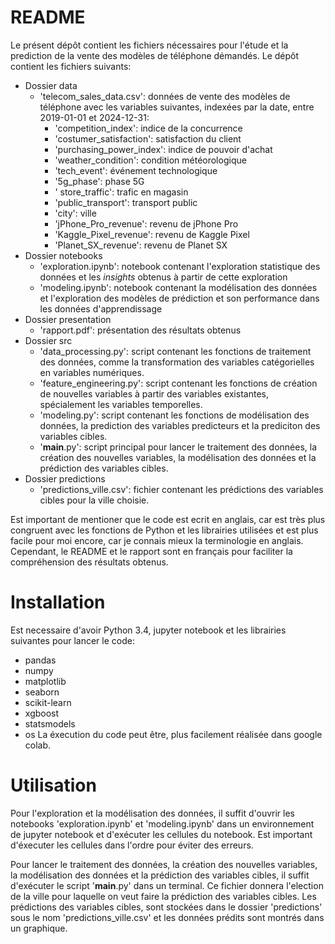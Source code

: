 # README
Le présent dépôt contient les fichiers nécessaires pour l'étude et la prediction de la vente des modèles de téléphone démandés. Le dépôt contient les fichiers suivants:

- Dossier data
    - 'telecom_sales_data.csv': données de vente des modèles de téléphone avec les variables suivantes, indexées par la date, entre 2019-01-01 et 2024-12-31:
        - 'competition_index': indice de la concurrence
        - 'costumer_satisfaction': satisfaction du client
        - 'purchasing_power_index': indice de pouvoir d'achat
        - 'weather_condition': condition météorologique
        - 'tech_event': événement technologique
        - '5g_phase': phase 5G
        - ' store_traffic': trafic en magasin
        - 'public_transport': transport public
        - 'city': ville
        - 'jPhone_Pro_revenue': revenu de jPhone Pro
        - 'Kaggle_Pixel_revenue': revenu de Kaggle Pixel
        - 'Planet_SX_revenue': revenu de Planet SX
- Dossier notebooks
    - 'exploration.ipynb': notebook contenant l'exploration statistique des données et les _insights_ obtenus à partir de cette exploration
    - 'modeling.ipynb': notebook contenant la modélisation des données et l'exploration des modèles de prédiction et son performance dans les données d'apprendissage
- Dossier presentation
    - 'rapport.pdf': présentation des résultats obtenus
- Dossier src
    - 'data_processing.py': script contenant les fonctions de traitement des données, comme la transformation des variables catégorielles en variables numériques.
    - 'feature_engineering.py': script contenant les fonctions de création de nouvelles variables à partir des variables existantes, spécialement les variables temporelles.
    - 'modeling.py': script contenant les fonctions de modélisation des données, la prediction des variables predicteurs et la prediciton des variables cibles.
    - '__main__.py': script principal pour lancer le traitement des données, la création des nouvelles variables, la modélisation des données et la prédiction des variables cibles.
- Dossier predictions
    - 'predictions_ville.csv': fichier contenant les prédictions des variables cibles pour la ville choisie.

Est important de mentioner que le code est ecrit en anglais, car est très plus congruent avec les fonctions de Python et les librairies utilisées et est plus facile pour moi encore, car je connais mieux la terminologie en anglais. Cependant, le README et le rapport sont en français pour faciliter la compréhension des résultats obtenus.

# Installation
Est necessaire d'avoir Python 3.4, jupyter notebook et les librairies suivantes pour lancer le code:
- pandas
- numpy
- matplotlib
- seaborn
- scikit-learn
- xgboost
- statsmodels
- os
La éxecution du code peut être, plus facilement réalisée dans google colab.

# Utilisation	
Pour l'exploration et la modélisation des données, il suffit d'ouvrir les notebooks 'exploration.ipynb' et 'modeling.ipynb' dans un environnement de jupyter notebook et d'exécuter les cellules du notebook. Est important d'éxecuter les cellules dans l'ordre pour éviter des erreurs. 

Pour lancer le traitement des données, la création des nouvelles variables, la modélisation des données et la prédiction des variables cibles, il suffit d'exécuter le script '__main__.py' dans un terminal. Ce fichier donnera l'election de la ville pour laquelle on veut faire la prédiction des variables cibles. Les prédictions des variables cibles,  sont stockées dans le dossier 'predictions' sous le nom 'predictions_ville.csv' et les données prédits sont montrés dans un graphique.